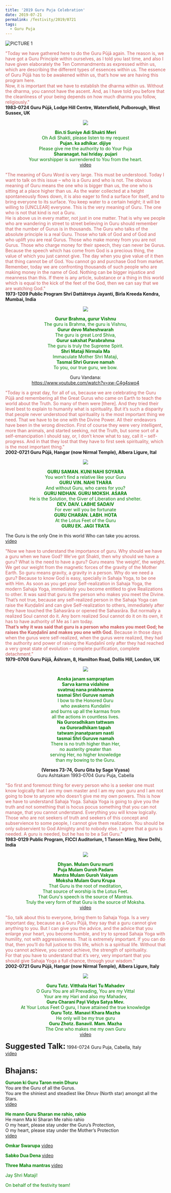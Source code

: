 ```yaml
---
title: '2019 Guru Puja Celebration'
date: 2019-07-21
permalink: /festivity/2019/0721
tags:
  - Guru Puja
---
```


![PICTURE 1](/images/image1.png)

<p>
<font color="IndianRed">"Today we have gathered here to do the Guru Pūjā again. The reason is, we have got a Guru Principle within ourselves, as I told you last time, and also I have given elaborately the Ten Commandments as expressed within us, which are describing the different types of essences within us. The essence of Guru Pūjā has to be awakened within us, that’s how we are having this program here.<br>
Now, it is important that we have to establish the dharma within us. Without the dharma, you cannot have the ascent. And, as I have told you before that the cleanliness of your being depends on how much dharma you follow, religiously."</font><br>
<b>1983-0724 Guru Pūjā, Lodge Hill Centre, Watersfield, Pulborough, West Sussex, UK</b>


<div style="text-align: center"><img src="/images/image2.png" /></div>

<p style="color:green; text-align:center;">
<b>Bin.ti Suniye Adi Shakti Meri</b><br>
Oh Adi Shakti, please listen to my request<br>
<b>Pujan. ka adhikar. dijiye</b><br>
Please give me the authority to do Your Puja<br>
<b>Sharanagat. hai hriday. pujari</b><br>
Your worshipper is surrendered to You from the heart.<br>
<a href="www.youtube.com/watch?v=J3Qhod0xxPs">video</a>
</p>

<p>
<font color="IndianRed">"The meaning of Guru Word is very large. This must be understood. Today I want to talk on this issue – who is a Guru and who is not.
The obvious meaning of Guru means the one who is bigger than us, the one who is sitting at a place higher than us. As the water collected at a height spontaneously flows down, it is also eager to find a surface for itself, and to bring everyone to its surface. You keep water to a certain height; it will be willing to [UNCLEAR] everyone. This is the very meaning of Guru. The one who is not that kind is not a Guru.<br>
He is above us in every matter, not just in one matter. That is why we people who are wandering in street to street believing in Guru should remember that the number of Gurus is in thousands. The Guru who talks of the absolute principle is a real Guru. Those who talk of God and of God and who uplift you are real Gurus. Those who make money from you are not Gurus. Those who charge money for their speech, they can never be Gurus. Because the speech which has come from God is a precious thing, the value of which you just cannot give. The day when you give value of it then that thing cannot be of God. You cannot go and purchase God from market. Remember, today we are confronting thousands of such people who are making money in the name of God. Nothing can be bigger injustice and meanness than this. If there is any article, substance or a thing in this world which is equal to the kick of the feet of the God, then we can say that we are watching God."</font><br>
<b>1973-1209 Public Program  Shrī Dattātreya Jayanti, Birla Kreeda Kendra, Mumbai, India</b>
</p>

<div style="text-align: center"><img src="/images/image3.png" /></div>

<p style="color:green; text-align:center;">
<b>Gurur Brahma, gurur Vishnu</b><br>
The guru is Brahma, the guru is Vishnu,<br>
<b>Gurur devo Maheshwarah</b><br>
The guru is great Lord Shiva,<br>
<b>Gurur sakshat Parabrahma</b><br>
The guru is truly the Supreme Spirit.<br>
<b>Shri Mataji Nirmala Ma</b><br>
Immaculate Mother Shri Mataji,<br>
<b>Tasmai Shri Gurave namah</b><br>
To you, our true guru, we bow.<br></p>

<p style="text-align:center;">Guru Vandana:<br> <a href="https://www.youtube.com/watch?v=xw-C4g4swo4">https://www.youtube.com/watch?v=xw-C4g4swo4</a></p>

<p>
<font color="IndianRed">"Today is a great day, for all of us, because we are celebrating the Guru Pūjā and remembering all the Great Gurus who came on Earth to teach the world about the Truth. So many of them were [there]. And they tried their level best to explain to humanity what is spirituality. But it’s such a disparity that people never understood that spirituality is the most important thing we need. That we have to be one with the Divine Power. All their endeavors have been in the wrong direction. First of course they were very intelligent, more than animals, and started seeking, not the Truth, but some sort of a self-emancipation I should say, or, I don’t know what to say, call it – self-progress. And in that they lost that they have to first seek spirituality, which is the most important thing."</font><br>
<b>2002-0721 Guru Pūjā, Hangar (now Nirmal Temple), Albera Ligure, Ital</b>
</p>  

<div style="text-align: center"><img src="/images/image4.png" /></div>

<p style="color:green; text-align:center;">
<b>GURU SAMAN. KUNI NAHI SOYARA</b><br>
You won’t find a relative like your Guru<br>
<b>GURU VIN. NAHI THARA</b><br>
And without Guru, who cares for you?<br>
<b>GURU NIDHAN. GURU MOKSH. ASARA</b><br>
He is the Solution, the Giver of Liberation and shelter.<br>
<b>DEV. DAIV. LABHE SADAIV</b><br>
For ever will you be fortunate<br>
<b>GURU CHARAN. LABH. HOTA</b><br>
At the Lotus Feet of the Guru<br>
<b>GURU EK. JAGI TRATA</b><br>

The Guru is the only One in this world Who can take you across.<br>
<a href="https://www.youtube.com/watch?v=n50pGvJU-xs">video</a>
</p>

<p>
<font color="IndianRed">"Now we have to understand the importance of guru. Why should we have a guru when we have God? We’ve got Śhakti, then why should we have a guru? What is the need to have a guru? Guru means ‘the weight’, the weight. We get our weight from the magnetic forces of the gravity of the Mother Earth. So guru means gravity, a gravity in a person. Why do we need a guru? Because to know God is easy, specially in Sahaja Yoga, to be one with Him. As soon as you get your Self-realization in Sahaja Yoga, the modern Sahaja Yoga, immediately you become entitled to give Realizations to other. It was said that guru is the person who makes you meet the Divine. That’s not true, because any self-realized person in the Sahaja Yoga can raise the Kuṇḍalinī and can give Self-realization to others, immediately after they have touched the Sahasrāra or opened the Sahasrāra. But normally a realized Soul cannot do it. Any born realized Soul cannot do it on its own, it has to have authority of Me as I am today.<br>
<b>That’s why it was said that guru is a person who makes you meet God; he raises the Kuṇḍalinī and makes you one with God.</b> Because in those days when the gurus were self-realized, when the gurus were realized, they had the authority and power of raising the Kuṇḍalinī only after they had reached a very great state of evolution – complete purification, complete detachment."</font><br>
<b>1979-0708 Guru Pūjā, Āśhram, 8, Hamilton Road, Dollis Hill, London, UK</b>
</p>

<div style="text-align: center"><img src="/images/image5.png" /></div>

<p style="color:green; text-align:center;">
<b>Aneka janam sampraptam</b><br>
<b>Sarva karma vidahine</b><br>
<b>svatmaj nana prabhavena</b><br>
<b>tasmai Shri Guruve namah</b><br>
I bow to the Honored Guru<br>
who awakens Kundalini<br>
and burns up all the karmas from<br>
all the actions in countless lives.<br>
<b>Na Guroradhikam tattwam</b><br>
<b>na Guroradhikam tapah</b><br>
<b>tatwam jnanatparam nasti</b><br>
<b>tasmai Shri Guruve namah</b><br>
There is no truth higher than Her,<br>
no austerity greater than<br>
serving Her, no higher knowledge<br>
than my bowing to the Guru.<br></p>
<p style="text-align:center;">
<b>(Verses 73-74, Guru Gita by Sage Vyasa)<br></b>
Guru Ashtakam 1993-0704 Guru Puja, Cabella<br></p>

<p>
<font color="IndianRed">"So first and foremost thing for every person who is a seeker one must know logically that I am my own master and I am my own guru and I am not going to bow to anyone who doesn’t give me my own powers. This is how we have to understand Sahaja Yoga. Sahaja Yoga is going to give you the truth and not something that is hocus pocus something that you can not manage, that you cannot understand. Everything you will know logically. Those who are not seekers of truth and seekers of this concept and subservience to some people, I cannot give them realization. You should be only subservient to God Almighty and to nobody else. I agree that a guru is needed. A guru is needed, but he has to be a Sat Guru."</font><br>
<b>1983-0129 Public Program, FICCI Auditorium, 1 Tansen Mārg, New Delhi, India</b>
</p> 

<div style="text-align: center"><img src="/images/image6.png" /></div>

<p style="color:green; text-align:center;">
<b>Dhyan. Mulam Guru murti</b><br>
<b>Puja Mulam Guroh Padam</b><br>
<b>Mantra Mulam Guroh Vakyam</b><br>
<b>Moksha Mulam Guru Krupa</b><br>
That Guru is the root of meditation,<br>
That source of worship is the Lotus Feet.<br>
That Guru's speech is the source of Mantras.<br>
Truly the very form of that Guru is the source of Moksha.<br>
<a href="www.youtube.com/watch?v=5CSz_NpSvsY">video</a>
</p>

<p>
<font color="IndianRed">"So, talk about this to everyone, bring them to Sahaja Yoga. Is a very important day, because as a Guru Pūjā, they say that a guru cannot give anything to you. But I can give you the advice, and the advice that you enlarge your heart, you become humble, and try to spread Sahaja Yoga with humility, not with aggressiveness. That is extremely important. If you can do that, then you’ll do full justice to this life, which is a spiritual life. Without that you cannot achieve, you cannot achieve, the strength of spirituality.<br>
For that you have to understand that it’s very, very important that you should give Sahaja Yoga a full chance, through your wisdom."</font><br>
<b>2002-0721 Guru Pūjā, Hangar (now Nirmal Temple), Albera Ligure, Italy</b>
</p> 

<div style="text-align: center"><img src="/images/image7.png" /></div>

<p style="color:green; text-align:center;">
<b>Guru Tutz. Vitthala Hari Tu Mahadev</b><br>
O Guru You are all Prevading, You are my Vittal<br>
Your are my Hari and also my Mahadev,<br>
<b>Guru Charani Payi Vidya Satya Mev.</b><br>
At Your Lotus Feet O guru, I have attained the true knowledge<br>
<b>Guru Totz. Manavi Khara Mazha</b><br>
He only will be my true guru<br>
<b>Guru Zhotz. Banavil. Mam. Mazha</b><br>
The One who makes me my own Guru<br>
<a href="www.youtube.com/watch?v=NmK3OTRAc2U">video</a>
</p>

<font size="+2"><b>Suggested Talk:</b></font> 1994-0724 Guru Puja, Cabella, Italy<br><a href="www.youtube.com/watch?time_continue=10&v=plk0Orzhpfo"> video</a><br>

<br>
<font size="+2"><b>Bhajans:</b></font>

<p>
<font color="green"><b>Guruon ki Guru Taron mein Dhuru</b></font><br>
You are the Guru of all the Gurus.<br>
You are the shiniest and steadiest like Dhruv (North star) amongst all the Stars.<br>
<a href="http://youtu.be/a62_qGivxAM">video</a><br>
</p>

<p>
<font color="green"><b>He mann Guru Sharan me rahio, rahio</b></font><br>
He mann Ma ki Sharan Me rahio rahio<br>
O my heart, please stay under the Guru’s Protection,<br>
O my heart, please stay under the Mother’s Protection <br>
<a href="https://www.youtube.com/watch?v=cMewtBZWZlM&t=363s"> video</a><br>
</p>

<p>
<font color="green"><b>Omkar Swarupa</b></font>
<a href="https://www.youtube.com/watch?v=aRQPUNzYWqA">video</a></p>
</p>

<p>
<font color="green"><b>Sabko Dua Dena </b>
<a href="https://www.youtube.com/watch?v=Rhqs-9UTpPw&index=15&list=PL407136734B2B056D">video</a>
</p>
 
<p>
<font color="green"><b>Three Maha mantras </b>
<a href="https://www.youtube.com/watch?v=TBxa1OKh4yw&index=14&list=PL407136734B2B056D">video</a> 
</p>

Jay Shri Mataji!

On behalf of the festivity team!